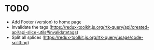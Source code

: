 TODO
====

+ Add Footer (version) to home page
+ Invalidate the tags (https://redux-toolkit.js.org/rtk-query/api/created-api/api-slice-utils#invalidatetags)
+ Split all splices (https://redux-toolkit.js.org/rtk-query/usage/code-splitting)